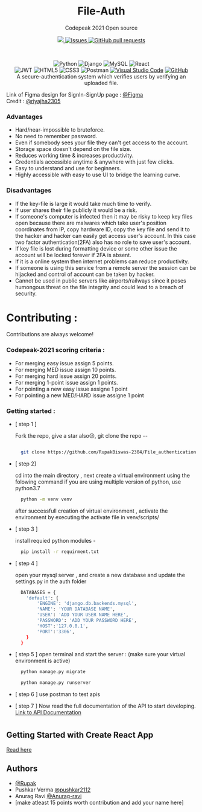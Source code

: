 

<!-- markdownlint-configure-file {
  "MD013": {
    "code_blocks": false,
    "tables": false
  },
  "MD033": false,
  "MD041": false
} -->
<div align="center">

# File-Auth

Codepeak 2021 Open source 
<p align="center">
    <a href="https://www.codepeak.tech/">
      <img src="https://img.shields.io/badge/Codepeak-2021-blue" />
    </a>
    <a href="https://github.com/RupakBiswas-2304/File_authentication/issues">
      <img alt="Issues" src="https://img.shields.io/github/issues/RupakBiswas-2304/File_authentication?color=0088ff" />
    </a>
    <a href="https://github.com/RupakBiswas-2304/File_authentication/pulls">
      <img alt="GitHub pull requests" src="https://img.shields.io/github/issues-pr/RupakBiswas-2304/File_authentication?color=0088ff" />
    </a>
  </p>
  <br/>
<!-- [![codepeak](https://img.shields.io/badge/Codepeak-2021-blue)](https://www.codepeak.tech/) -->

![Python](https://img.shields.io/badge/python-3670A0?style=for-the-badge&logo=python&logoColor=ffdd54)
![Django](https://img.shields.io/badge/django-%23092E20.svg?style=for-the-badge&logo=django&logoColor=white)
![MySQL](https://img.shields.io/badge/mysql-%2300f.svg?style=for-the-badge&logo=mysql&logoColor=white)
![React](https://img.shields.io/badge/react-%2320232a.svg?style=for-the-badge&logo=react&logoColor=%2361DAFB) <br/>
![JWT](https://img.shields.io/badge/JWT-black?style=for-the-badge&logo=JSON%20web%20tokens)
![HTML5](https://img.shields.io/badge/html5-%23E34F26.svg?style=for-the-badge&logo=html5&logoColor=white)
![CSS3](https://img.shields.io/badge/css3-%231572B6.svg?style=for-the-badge&logo=css3&logoColor=white)
![Postman](https://img.shields.io/badge/Postman-FF6C37?style=for-the-badge&logo=postman&logoColor=white)
[![Visual Studio Code](https://img.shields.io/badge/--007ACC?logo=visual%20studio%20code&logoColor=ffffff)](https://code.visualstudio.com/)
[![GitHub](https://img.shields.io/badge/--181717?logo=github&logoColor=ffffff)](https://github.com/File_authentication)
<br/>
A secure-authentication system which verifies users by verifying an uploaded file.

</div>


<div >
  <div align="left">Link of Figma design for SignIn-SignUp page : 
  <a href="https://www.figma.com/file/GZN1Riyavg69vflQ9XKz0S/codepeak?node-id=41%3A43"> @Figma </a> </div>
  <div> Credit : <a href="https://www.github.com/riyajha2305"> @riyajha2305</a><div>
</div>

### Advantages

- Hard/near-impossible to bruteforce.
- No need to remember password.
- Even if somebody sees your file they can't get access to the account.
- Storage space doesn't depend on the file size.
- Reduces working time & increases productivity.
- Credentials accessible anytime & anywhere with just few clicks.
- Easy to understand and use for beginners.
- Highly accessible with easy to use UI to bridge the learning curve.

### Disadvantages

- If the key-file is large it would take much time to verify.
- If user shares their file publicly it would be a risk.
- If someone's computer is infected then it may be risky to keep key files open because there are malwares which take user's position coordinates from IP, copy hardware ID, copy the key file and send it to the hacker and hacker can easily get access user's account. In this case two factor authentication(2FA) also has no role to save user's account.
- If key file is lost during formatting device or some other issue the account will be locked forever if 2FA is absent.
- If it is a online system then internet problems can reduce productivity.
- If someone is using this service from a remote server the session can be hijacked and control of account can be taken by hacker.
- Cannot be used in public servers like airports/railways since it poses humongous threat on the file integrity and could lead to a breach of security.

# Contributing :

Contributions are always welcome!

### Codepeak-2021 scoring criteria : 
- For merging easy issue assign 5 points.
- For merging MED issue assign 10 points.
- For merging hard issue assign 20 points.
- For merging 1-point issue assign 1 points.
- For pointing a new easy issue assigne 1 point
- For pointing a new MED/HARD issue assigne 1 point

### Getting started : 

- [ step 1 ] 

  Fork the repo, give a star also😉, git clone the repo --

  ```bash 

    git clone https://github.com/RupakBiswas-2304/File_authentication.git

  ```
- [ step 2]

  cd into the main directory , next create a virtual environment using the folowing command 
  if you are using multiple version of python, use python3.7 

  ```bash 
    python -m venv venv
  ```
  after successfull creation of virtual environment , activate the environment by executing the activate file in venv/scripts/

- [ step 3 ]

  install requied python modules -

  ```bash 
    pip install -r requirment.txt
  ```

- [ step 4 ]

  open your mysql server , and create a new database and update the settings.py in the auth folder
  ```bash
    DATABASES = {
      'default': {
          'ENGINE': 'django.db.backends.mysql',
          'NAME': 'YOUR DATABASE NAME',
          'USER': 'ADD YOUR USER NAME HERE',
          'PASSWORD': 'ADD YOUR PASSWORD HERE',
          'HOST':'127.0.0.1',
          'PORT':'3306',
      }
    }
  ```
- [ step 5 ]
  open terminal and start the server : 
  (make sure your virtual environment is active)

  ```bash 
    python manage.py migrate
  ```
  ```bash 
    python manage.py runserver
  ```
- [ step 6 ]
  use postman to test apis
- [ step 7 ]
    Now read the full documentation of the API to start developing. [Link to API Documentation](https://github.com/ArchismanKarmakar/File_authentication/blob/e758f86ea4a10badda0f9e9301dff5534bb92d61/Api-doc.md)

    
#
    

## Getting Started with Create React App

[Read here](https://github.com/RupakBiswas-2304/File_authentication/blob/main/react.md)

    
## Authors

- [@Rupak](https://www.github.com/RupakBiswas-2304)
- Pushkar Verma [@pushkar2112](https://www.github.com/pushkar2112)
- Anurag Ravi [@Anurag-ravi](https://github.com/Anurag-ravi)
- [make atleast 15 points worth contribution and add your name here]
